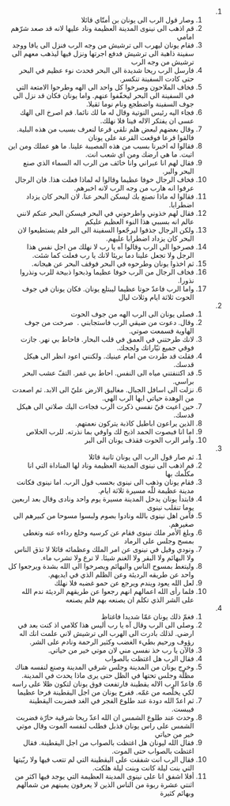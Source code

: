 <ol dir="rtl">
  <li>
    <ol>
      <li>وصار قول الرب الى يونان بن أمتّاي قائلا</li>
      <li>قم اذهب الى نينوى المدينة العظيمة وناد عليها لانه قد صعد شرّهم امامي</li>
      <li>فقام يونان ليهرب الى ترشيش من وجه الرب فنزل الى يافا ووجد سفينة ذاهبة الى ترشيش فدفع اجرتها ونزل فيها ليذهب معهم الى ترشيش من وجه الرب</li>
      <li>فارسل الرب ريحا شديدة الى البحر فحدث نوء عظيم في البحر حتى كادت السفينة تنكسر.</li>
      <li>فخاف الملاحون وصرخوا كل واحد الى الهه وطرحوا الامتعة التي في السفينة الى البحر ليخفّفوا عنهم. واما يونان فكان قد نزل الى جوف السفينة واضطجع ونام نوما ثقيلا.</li>
      <li>فجاء اليه رئيس النوتية وقال له ما لك نائما. قم اصرخ الى الهك عسى ان يفتكر الاله فينا فلا نهلك.</li>
      <li>وقال بعضهم لبعض هلم نلقي قرعا لنعرف بسبب من هذه البلية. فالقوا قرعا فوقعت القرعة على يونان</li>
      <li>فقالوا له اخبرنا بسبب من هذه المصيبة علينا. ما هو عملك ومن اين اتيت. ما هي ارضك ومن اي شعب انت.</li>
      <li>فقال لهم انا عبراني وانا خائف من الرب اله السماء الذي صنع البحر والبر.</li>
      <li>فخاف الرجال خوفا عظيما وقالوا له لماذا فعلت هذا. فان الرجال عرفوا انه هارب من وجه الرب لانه اخبرهم.</li>
      <li>فقالوا له ماذا نصنع بك ليسكن البحر عنا. لان البحر كان يزداد اضطرابا.</li>
      <li>فقال لهم خذوني واطرحوني في البحر فيسكن البحر عنكم لانني عالم انه بسببي هذا النوء العظيم عليكم</li>
      <li>ولكن الرجال جذفوا ليرجّعوا السفينة الى البر فلم يستطيعوا لان البحر كان يزداد اضطرابا عليهم.</li>
      <li>فصرخوا الى الرب وقالوا آه يا رب لا نهلك من اجل نفس هذا الرجل ولا تجعل علينا دما بريئا لانك يا رب فعلت كما شئت.</li>
      <li>ثم اخذوا يونان وطرحوه في البحر فوقف البحر عن هيجانه.</li>
      <li>فخاف الرجال من الرب خوفا عظيما وذبحوا ذبيحة للرب ونذروا نذورا.</li>
      <li>واما الرب فاعدّ حوتا عظيما ليبتلع يونان. فكان يونان في جوف الحوت ثلاثة ايام وثلاث ليال</li>
    </ol>
  </li>
  <li>
    <ol>
      <li>فصلى يونان الى الرب الهه من جوف الحوت</li>
      <li>وقال. دعوت من ضيقي الرب فاستجابني . ‎ صرخت من جوف الهاوية فسمعت صوتي.</li>
      <li>لانك طرحتني في العمق في قلب البحار. فاحاط بي نهر. جازت فوقي جميع تيّاراتك ولججك.</li>
      <li>فقلت قد طردت من امام عينيك. ولكنني اعود انظر الى هيكل قدسك.</li>
      <li>قد اكتنفتني مياه الى النفس. احاط بي غمر. التفّ عشب البحر براسي.</li>
      <li>نزلت الى اسافل الجبال. مغاليق الارض عليّ الى الابد. ثم اصعدت من الوهدة حياتي ايها الرب الهي.</li>
      <li>حين اعيت فيّ نفسي ذكرت الرب فجاءت اليك صلاتي الى هيكل قدسك.</li>
      <li>الذين يراعون اباطيل كاذبة يتركون نعمتهم.</li>
      <li>اما انا فبصوت الحمد اذبح لك واوفي بما نذرته. للرب الخلاص</li>
      <li>وأمر الرب الحوت فقذف يونان الى البر</li>
    </ol>
  </li>
  <li>
    <ol>
      <li>ثم صار قول الرب الى يونان ثانية قائلا</li>
      <li>قم اذهب الى نينوى المدينة العظيمة وناد لها المناداة التي انا مكلّمك بها</li>
      <li>فقام يونان وذهب الى نينوى بحسب قول الرب. اما نينوى فكانت مدينة عظيمة للّه مسيرة ثلاثة ايام.</li>
      <li>فابتدأ يونان يدخل المدينة مسيرة يوم واحد ونادى وقال بعد اربعين يوما تنقلب نينوى</li>
      <li>فآمن اهل نينوى بالله ونادوا بصوم ولبسوا مسوحا من كبيرهم الى صغيرهم.</li>
      <li>وبلغ الأمر ملك نينوى فقام عن كرسيه وخلع رداءه عنه وتغطى بمسح وجلس على الرماد</li>
      <li>ونودي وقيل في نينوى عن امر الملك وعظمائه قائلا لا تذق الناس ولا البهائم ولا البقر ولا الغنم شيئا. لا ترع ولا تشرب ماء.</li>
      <li>وليتغط بمسوح الناس والبهائم ويصرخوا الى الله بشدة ويرجعوا كل واحد عن طريقه الرديئة وعن الظلم الذي في ايديهم.</li>
      <li>لعل الله يعود ويندم ويرجع عن حمو غضبه فلا نهلك</li>
      <li>فلما رأى الله اعمالهم انهم رجعوا عن طريقهم الرديئة ندم الله على الشر الذي تكلم ان يصنعه بهم فلم يصنعه</li>
    </ol>
  </li>
  <li>
    <ol>
      <li>فغمّ ذلك يونان غمّا شديدا فاغتاظ</li>
      <li>وصلى الى الرب وقال آه يا رب أليس هذا كلامي اذ كنت بعد في ارضي. لذلك بادرت الى الهرب الى ترشيش لاني علمت انك اله رؤوف ورحيم بطيء الغضب وكثير الرحمة ونادم على الشر.</li>
      <li>فالآن يا رب خذ نفسي مني لان موتي خير من حياتي.</li>
      <li>فقال الرب هل اغتظت بالصواب</li>
      <li>وخرج يونان من المدينة وجلس شرقي المدينة وصنع لنفسه هناك مظلّة وجلس تحتها في الظل حتى يرى ماذا يحدث في المدينة.</li>
      <li>فاعدّ الرب الاله يقطينة فارتفعت فوق يونان لتكون ظلا على راسه لكي يخلّصه من غمّه. ففرح يونان من اجل اليقطينة فرحا عظيما</li>
      <li>ثم اعدّ الله دودة عند طلوع الفجر في الغد فضربت اليقطينة فيبست.</li>
      <li>وحدث عند طلوع الشمس ان الله اعدّ ريحا شرقية حارّة فضربت الشمس على راس يونان فذبل فطلب لنفسه الموت وقال موتي خير من حياتي</li>
      <li>فقال الله ليونان هل اغتظت بالصواب من اجل اليقطينة. فقال اغتظت بالصواب حتى الموت.</li>
      <li>فقال الرب انت شفقت على اليقطينة التي لم تتعب فيها ولا ربّيتها التي بنت ليلة كانت وبنت ليلة هلكت.</li>
      <li>أفلا اشفق انا على نينوى المدينة العظيمة التي يوجد فيها اكثر من اثنتي عشرة ربوة من الناس الذين لا يعرفون يمينهم من شمالهم وبهائم كثيرة</li>
    </ol>
  </li>
</ol>
